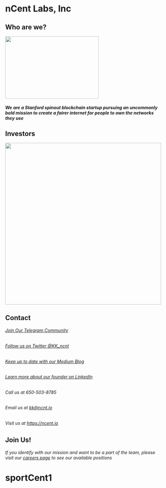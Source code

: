 # nCent Labs, Inc
## Who are we?
<img src="https://res.cloudinary.com/dxwddglzt/image/upload/v1531859074/Logo_nCent-header_dark.png" width="300" height="200"></img>
##### We are a Stanford spinout blockchain startup pursuing an uncommonly bold mission to create a fairer internet for people to own the networks they use
## Investors
<img src="http://res.cloudinary.com/dfufqfnjx/image/upload/c_scale,w_971/v1531442674/Screen_Shot_2018-07-12_at_5.42.35_PM_f8vnmz.png" width="500" height="519"></img>
## Contact
###### [Join Our Telegram Community](https://t.me/ncent)
###### [Follow us on Twitter @KK_ncnt](https://twitter.com/kk_ncnt)
###### [Keep up to date with our Medium Blog](https://medium.com/@kk_ncnt)
###### [Learn more about our founder on LinkedIn](https://www.linkedin.com/company/ncent/)
###### Call us at 650-503-8785    
###### Email us at kk@ncnt.io
###### Visit us at https://ncent.io
## Join Us!
###### If you identify with our mission and want to be a part of the team, please visit our [careers page](https://angel.co/ncent/jobs) to see our available positions

# sportCent1
